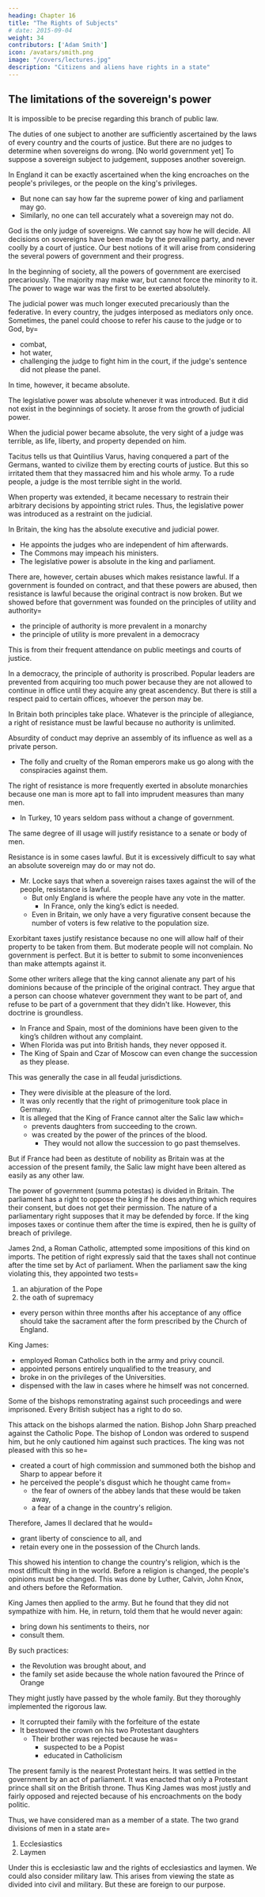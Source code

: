 ```yaml
---
heading: Chapter 16
title: "The Rights of Subjects"
# date: 2015-09-04
weight: 34
contributors: ['Adam Smith']
icon: /avatars/smith.png
image: "/covers/lectures.jpg"
description: "Citizens and aliens have rights in a state"
---
```





## The limitations of the sovereign's power


It is impossible to be precise regarding this branch of public law. 

The duties of one subject to another are sufficiently ascertained by the laws of every country and the courts of justice. But there are no judges to determine when sovereigns do wrong. [No world government yet] To suppose a sovereign subject to judgement, supposes another sovereign.

In England it can be exactly ascertained when the king encroaches on the people's privileges, or the people on the king's privileges.
- But none can say how far the supreme power of king and parliament may go.
- Similarly, no one can tell accurately what a sovereign may not do.

God is the only judge of sovereigns. We cannot say how he will decide. All decisions on sovereigns have been made by the prevailing party, and never coolly by a court of justice. Our best notions of it will arise from considering the several powers of government and their progress.
<!-- It can give us no light into the subject. -->

In the beginning of society, all the powers of government are exercised precariously. The majority may make war, but cannot force the minority to it. The power to wage war was the first to be exerted absolutely. 

The judicial power was much longer executed precariously than the federative. In every country, the judges interposed as mediators only once. Sometimes, the panel could choose to refer his cause to the judge or to God, by= 
- combat,
- hot water,
- challenging the judge to fight him in the court, if the judge's sentence did not please the panel.

In time, however, it became absolute.

The legislative power was absolute whenever it was introduced. But it did not exist in the beginnings of society. It arose from the growth of judicial power.

When the judicial power became absolute, the very sight of a judge was terrible, as life, liberty, and property depended on him.

Tacitus tells us that Quintilius Varus, having conquered a part of the Germans, wanted to civilize them by erecting courts of justice.
But this so irritated them that they massacred him and his whole army.
To a rude people, a judge is the most terrible sight in the world.

When property was extended, it became necessary to restrain their arbitrary decisions by appointing strict rules.
Thus, the legislative power was introduced as a restraint on the judicial.

In Britain, the king has the absolute executive and judicial power. 
- He appoints the judges who are independent of him afterwards.
- The Commons may impeach his ministers.
- The legislative power is absolute in the king and parliament.

There are, however, certain abuses which makes resistance lawful. If a government is founded on contract, and that these powers are abused, then resistance is lawful because the original contract is now broken. But we showed before that government was founded on the principles of utility and authority= 
- the principle of authority is more prevalent in a monarchy
- the principle of utility is more prevalent in a democracy


<!-- , on whatever principle government is founded. -->

This is from their frequent attendance on public meetings and courts of justice.

In a democracy, the principle of authority is proscribed. Popular leaders are prevented from acquiring too much power because they are not allowed to continue in office until they acquire any great ascendency. But there is still a respect paid to certain offices, whoever the person may be.

In Britain both principles take place. Whatever is the principle of allegiance, a right of resistance must be lawful because no authority is unlimited.

Absurdity of conduct may deprive an assembly of its influence as well as a private person.
- The folly and cruelty of the Roman emperors make us go along with the conspiracies against them. 
<!-- Imprudent conduct will take away all sense of authority. -->

The right of resistance is more frequently exerted in absolute monarchies because one man is more apt to fall into imprudent measures than many men.
- In Turkey, 10 years seldom pass without a change of government.

The same degree of ill usage will justify resistance to a senate or body of men.

Resistance is in some cases lawful. But it is excessively difficult to say what an absolute sovereign may do or may not do.
- Mr. Locke says that when a sovereign raises taxes against the will of the people, resistance is lawful.
  - But only England is where the people have any vote in the matter.
    - In France, only the king’s edict is needed.
  - Even in Britain, we only have a very figurative consent because the number of voters is few relative to the population size.

Exorbitant taxes justify resistance because no one will allow half of their property to be taken from them. But moderate people will not complain. No government is perfect. But it is better to submit to some inconveniences than make attempts against it.

Some other writers allege that the king cannot alienate any part of his dominions because of the principle of the original contract. They argue that a person can choose whatever government they want to be part of, and refuse to be part of a government that they didn't like. However, this doctrine is groundless.
<!-- A people will not submit to a government that was imposed on them, --> 
- In France and Spain, most of the dominions have been given to the king’s children without any complaint.
- When Florida was put into British hands, they never opposed it.
- The King of Spain and Czar of Moscow can even change the succession as they please.

This was generally the case in all feudal jurisdictions.
- They were divisible at the pleasure of the lord.
- It was only recently that the right of primogeniture took place in Germany.
- It is alleged that the King of France cannot alter the Salic law which= 
  - prevents daughters from succeeding to the crown.
  - was created by the power of the princes of the blood.
    - They would not allow the succession to go past themselves.

But if France had been as destitute of nobility as Britain was at the accession of the present family, the Salic law might have been altered as easily as any other law.
<!-- It is hard to determine what a monarch may or may not do. -->

The power of government (summa potestas) is divided in Britain. The parliament has a right to oppose the king if he does anything which requires their consent, but does not get their permission. The nature of a parliamentary right supposes that it may be defended by force. If the king imposes taxes or continue them after the time is expired, then he is guilty of breach of privilege.

James 2nd, a Roman Catholic, attempted some impositions of this kind on imports. The petition of right expressly said that the taxes shall not continue after the time set by Act of parliament. When the parliament saw the king violating this, they appointed two tests= 
1. an abjuration of the Pope
2. the oath of supremacy
  - every person within three months after his acceptance of any office should take the sacrament after the form prescribed by the Church of England.

King James: 
- employed Roman Catholics both in the army and privy council.
- appointed persons entirely unqualified to the treasury, and
- broke in on the privileges of the Universities.
- dispensed with the law in cases where he himself was not concerned.

Some of the bishops remonstrating against such proceedings and were imprisoned. Every British subject has a right to do so. 

This attack on the bishops alarmed the nation. Bishop John Sharp preached against the Catholic Pope. The bishop of London was ordered to suspend him, but he only cautioned him against such practices. The king was not pleased with this so he= 
- created a court of high commission and summoned both the bishop and Sharp to appear before it
- he perceived the people's disgust which he thought came from= 
  - the fear of owners of the abbey lands that these would be taken away,
  - a fear of a change in the country's religion.

Therefore, James II declared that he would= 
- grant liberty of conscience to all, and
- retain every one in the possession of the Church lands.

This showed his intention to change the country's religion, which is the most difficult thing in the world. Before a religion is changed, the people's opinions must be changed. This was done by Luther, Calvin, John Knox, and others before the Reformation.

King James then applied to the army. But he found that they did not sympathize with him. He, in return, told them that he would never again: 
- bring down his sentiments to theirs, nor
- consult them.

By such practices:
- the Revolution was brought about, and
- the family set aside because the whole nation favoured the Prince of Orange

They might justly have passed by the whole family. But they thoroughly implemented the rigorous law.
- It corrupted their family with the forfeiture of the estate
- It bestowed the crown on his two Protestant daughters
  - Their brother was rejected because he was= 
    - suspected to be a Popist
    - educated in Catholicism

The present family is the nearest Protestant heirs. It was settled in the government by an act of parliament. It was enacted that only a Protestant prince shall sit on the British throne. Thus King James was most justly and fairly opposed and rejected because of his encroachments on the body politic.

Thus, we have considered man as a member of a state. The two grand divisions of men in a state are= 
1. Ecclesiastics
2. Laymen

Under this is ecclesiastic law and the rights of ecclesiastics and laymen. We could also consider military law. This arises from viewing the state as divided into civil and military. But these are foreign to our purpose.

